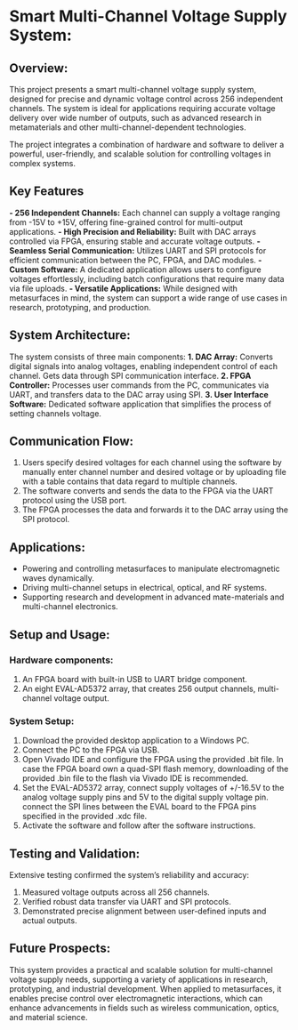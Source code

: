 # **Smart Multi-Channel Voltage Supply System:**

## **Overview:**
This project presents a smart multi-channel voltage supply system, designed for precise and dynamic voltage control across 256 independent channels. The system is ideal for applications requiring accurate voltage delivery over wide number of outputs, such as advanced research in metamaterials and other multi-channel-dependent technologies.

The project integrates a combination of hardware and software to deliver a powerful, user-friendly, and scalable solution for controlling voltages in complex systems.

## **Key Features**
**- 256 Independent Channels:** Each channel can supply a voltage ranging from -15V to +15V, offering fine-grained control for multi-output applications.
**- High Precision and Reliability:** Built with DAC arrays controlled via FPGA, ensuring stable and accurate voltage outputs.
**- Seamless Serial Communication:** Utilizes UART and SPI protocols for efficient communication between the PC, FPGA, and DAC modules.
**- Custom Software:** A dedicated application allows users to configure voltages effortlessly, including batch configurations that require many data via file uploads.
**- Versatile Applications:** While designed with metasurfaces in mind, the system can support a wide range of use cases in research, prototyping, and production.

## **System Architecture:**
The system consists of three main components:
**1. DAC Array:** Converts digital signals into analog voltages, enabling independent control of each channel. Gets data through SPI communication interface. 
**2. FPGA Controller:** Processes user commands from the PC, communicates via UART, and transfers data to the DAC array using SPI.
**3. User Interface Software:** Dedicated software application that simplifies the process of setting channels voltage.

## **Communication Flow:**
1. Users specify desired voltages for each channel using the software by manually enter channel number and desired voltage or by uploading file with a table contains that 
   data regard to multiple channels.
2. The software converts and sends the data to the FPGA via the UART protocol using the USB port.
3. The FPGA processes the data and forwards it to the DAC array using the SPI protocol.

## **Applications:**
- Powering and controlling metasurfaces to manipulate electromagnetic waves dynamically.
- Driving multi-channel setups in electrical, optical, and RF systems.
- Supporting research and development in advanced mate-materials and multi-channel electronics.

## **Setup and Usage:**
### **Hardware components:**
1. An FPGA board with built-in USB to UART bridge component. 
2. An eight EVAL-AD5372 array, that creates 256 output channels, multi-channel voltage output.

### **System Setup:**
1. Download the provided desktop application to a Windows PC.
2. Connect the PC to the FPGA via USB.
3. Open Vivado IDE and configure the FPGA using the provided .bit file. In case the FPGA board own a quad-SPI flash memory, downloading of the provided .bin file to the 
   flash via Vivado IDE is recommended. 
4. Set the EVAL-AD5372 array, connect supply voltages of +/-16.5V to the analog voltage supply pins and 5V to the digital supply voltage pin. connect the SPI lines between      the EVAL board to the FPGA pins specified in the provided .xdc file.
5. Activate the software and follow after the software instructions.

## **Testing and Validation:**
Extensive testing confirmed the system’s reliability and accuracy:
1. Measured voltage outputs across all 256 channels.
2. Verified robust data transfer via UART and SPI protocols.
3. Demonstrated precise alignment between user-defined inputs and actual outputs.

## **Future Prospects:**
This system provides a practical and scalable solution for multi-channel voltage supply needs, supporting a variety of applications in research, prototyping, and industrial development. When applied to metasurfaces, it enables precise control over electromagnetic interactions, which can enhance advancements in fields such as wireless communication, optics, and material science.



 
